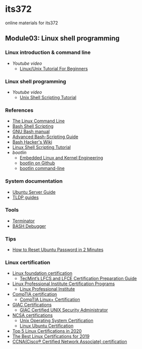 # its372
online materials for its372


## Module03: Linux shell programming

### Linux introduction & command line

* _Youtube video_
  * [Linux/Unix Tutorial For Beginners](https://www.youtube.com/playlist?list=PLckPQEKYlbxebubMWdjcGR7K_ukm35ZjN)


### Linux shell programming

* _Youtube video_
  * [Unix Shell Scripting Tutorial](https://www.youtube.com/playlist?list=PL18DF64CBBAEAAE77)

### References
* [The Linux Command Line](http://linuxcommand.org/tlcl.php)
* [Bash Shell Scripting](https://en.wikibooks.org/wiki/Bash_Shell_Scripting)
* [GNU Bash manual](https://www.gnu.org/software/bash/manual/)
* [Advanced Bash-Scripting Guide](https://www.tldp.org/LDP/abs/html/)
* [Bash Hacker's Wiki](https://wiki-dev.bash-hackers.org)
* [Linux Shell Scripting Tutorial](https://bash.cyberciti.biz/guide/Main\_Page)
* _bootlin_
  * [Embedded Linux and Kernel Engineering](https://bootlin.com/)
  * [bootlin on Github](https://github.com/bootlin/training-materials)
  * [bootlin command-line](https://bootlin.com/doc/legacy/command-line/)




### System documentation
* [Ubuntu Server Guide](https://help.ubuntu.com/lts/serverguide/index.html)
* [TLDP guides](https://www.tldp.org/guides.html)


### Tools
* [Terminator ](https://gnometerminator.blogspot.com/p/introduction.html)
* [BASH Debugger](http://bashdb.sourceforge.net/)

### Tips
* [How to Reset Ubuntu Password in 2 Minutes](https://itsfoss.com/how-to-hack-ubuntu-password/)

### Linux certification
* [Linux foundation certification](https://training.linuxfoundation.org/certification/)
  * [TecMint’s LFCS and LFCE Certification Preparation Guide](https://www.tecmint.com/linux-foundation-lfcs-lfce-certification-exam-book/)
* [Linux Professional Institute Certification Programs](https://en.wikipedia.org/wiki/Linux\_Professional\_Institute\_Certification\_Programs)
  * [Linux Professional Institute](https://www.lpi.org/)  
* [CompTIA certification](https://www.comptia.org)
  * [CompTIA Linux+ Certification](https://www.comptia.org/training/books/linux-study-guide)
* [GIAC Certifications](https://www.giac.org/)
  * [GIAC Certified UNIX Security Administrator](https://www.giac.org/certification/certified-unix-security-administrator-gcux)
* [NCSA certifications](http://www.ncsacademy.com/certifications.cfm)
  * [Unix Operating System Certification](http://www.ncsacademy.com/certification/unix\_os.cfm)
  * [Linux Ubuntu Certification](http://www.ncsacademy.com/certification/linux\_ubuntu.cfm)
* [Top 5 Linux Certifications in 2020](https://www.whizlabs.com/blog/top-5-linux-certifications/)  
* [The Best Linux Certifications for 2019](https://www.fossmint.com/best-linux-certifications-for-beginners/)  
* [CCNA(Cisco® Certified Network Associate) certification](https://www.cisco.com/c/en/us/training-events/training-certifications/training/training-services/courses/implementing-and-administering-cisco-solutions-ccna.html)
